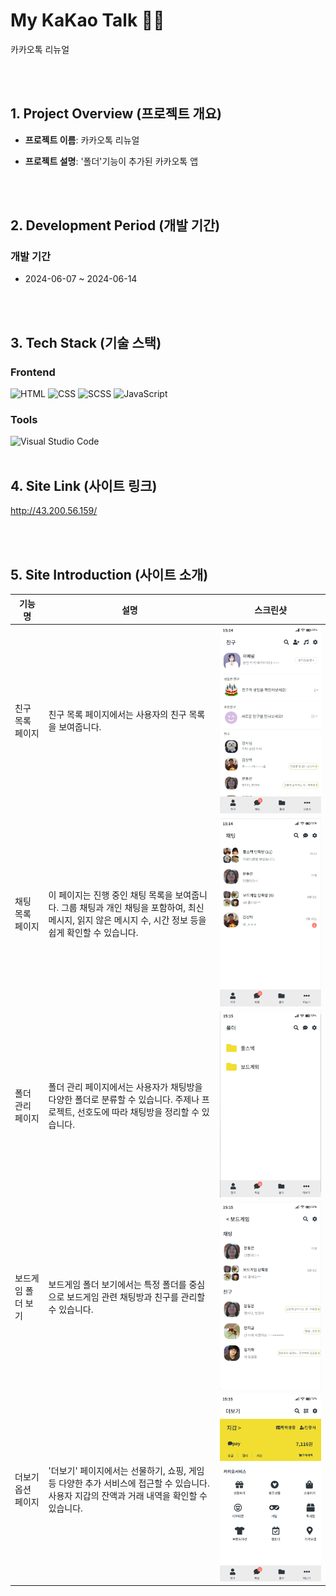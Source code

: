 # My KaKao Talk 💬📂
카카오톡 리뉴얼 


<br><br>  


## 1. Project Overview (프로젝트 개요)  


- **프로젝트 이름**: 카카오톡 리뉴얼


- **프로젝트 설명**: '폴더'기능이 추가된 카카오톡 앱 

<br><br>  


## 2. Development Period (개발 기간)

### 개발 기간
-  2024-06-07 ~ 2024-06-14


<br><br>  


## 3. Tech Stack (기술 스택)

### Frontend
![HTML](https://img.shields.io/badge/HTML-E34F26?style=for-the-badge&logo=html5&logoColor=white)
![CSS](https://img.shields.io/badge/CSS-1572B6?style=for-the-badge&logo=css3&logoColor=white)
![SCSS](https://img.shields.io/badge/SCSS-CC6699?style=for-the-badge&logo=sass&logoColor=white)
![JavaScript](https://img.shields.io/badge/JavaScript-F7DF1E?style=for-the-badge&logo=javascript&logoColor=black)


### Tools
![Visual Studio Code](https://img.shields.io/badge/VS%20Code-007ACC?style=for-the-badge&logo=visual-studio-code&logoColor=white)
<br><br>

## 4. Site Link (사이트 링크)
http://43.200.56.159/

<br><br>


## 5. Site Introduction (사이트 소개)

| 기능 명 | 설명 | 스크린샷 |
|---------|------|-----------|
| 친구 목록 페이지 | 친구 목록 페이지에서는 사용자의 친구 목록을 보여줍니다.| ![친구 목록](./gitimages/index.png) |
| 채팅 목록 페이지 | 이 페이지는 진행 중인 채팅 목록을 보여줍니다. 그룹 채팅과 개인 채팅을 포함하여, 최신 메시지, 읽지 않은 메시지 수, 시간 정보 등을 쉽게 확인할 수 있습니다. | ![채팅 목록](./gitimages/chat.png) |
| 폴더 관리 페이지 | 폴더 관리 페이지에서는 사용자가 채팅방을 다양한 폴더로 분류할 수 있습니다. 주제나 프로젝트, 선호도에 따라 채팅방을 정리할 수 있습니다. | ![폴더 관리](./gitimages/folder.png) |
| 보드게임 폴더 보기 | 보드게임 폴더 보기에서는 특정 폴더를 중심으로 보드게임 관련 채팅방과 친구를 관리할 수 있습니다. | ![보드게임 폴더](./gitimages/board_folder.png) |
| 더보기 옵션 페이지 | '더보기' 페이지에서는 선물하기, 쇼핑, 게임 등 다양한 추가 서비스에 접근할 수 있습니다. 사용자 지갑의 잔액과 거래 내역을 확인할 수 있습니다. | ![더보기](./gitimages/more.png) |



